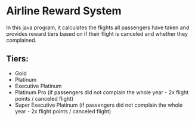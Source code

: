 # Airline Reward System
In this java program, it calculates the flights all passengers have taken and provides reward tiers based on if their flight is canceled and whether they complained.

## Tiers:
* Gold
* Platinum
* Executive Platinum
* Platinum Pro (if passengers did not complain the whole year - 2x flight points / canceled flight)
* Super Executive Platinum (if passengers did not complain the whole year - 2x flight points / canceled flight) 
